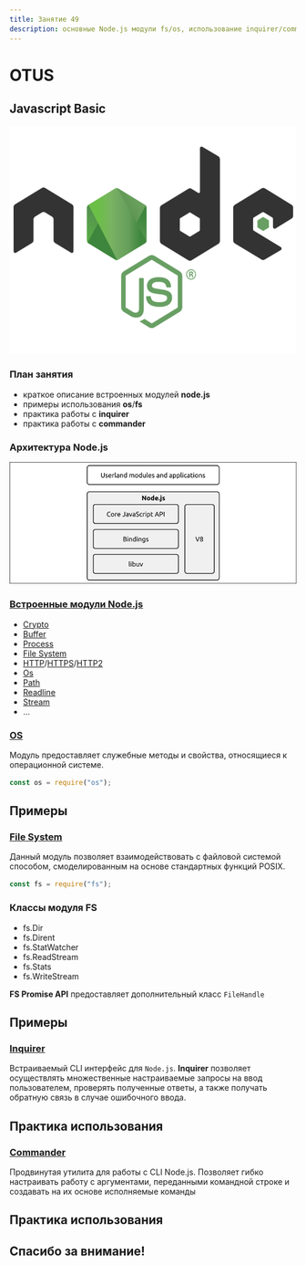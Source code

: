 ```yaml
---
title: Занятие 49
description: основные Node.js модули fs/os, использование inquirer/commander для создания консольных приложений
---
```


# OTUS

## Javascript Basic

<!-- v -->

<img src="./images/nodejs.png" width="520px" height="400px">

<!-- s -->

### План занятия

- краткое описание встроенных модулей **node.js**
- примеры использования **os**/**fs**
- практика работы с **inquirer**
- практика работы с **commander**

<!-- v -->

### Архитектура Node.js

<img src="./images/arch.png">

<!-- v -->

### [Встроенные модули Node.js](https://nodejs.org/dist/latest-v14.x/docs/api/)

- [Crypto](https://nodejs.org/dist/latest-v14.x/docs/api/crypto.html)
- [Buffer](https://nodejs.org/dist/latest-v14.x/docs/api/process.html)
- [Process](https://nodejs.org/dist/latest-v14.x/docs/api/process.html)
- [File System](https://nodejs.org/dist/latest-v14.x/docs/api/fs.html)
- [HTTP](https://nodejs.org/dist/latest-v14.x/docs/api/http.html)/[HTTPS](https://nodejs.org/dist/latest-v14.x/docs/api/https.html)/[HTTP2](https://nodejs.org/dist/latest-v14.x/docs/api/http2.html)
- [Os](https://nodejs.org/dist/latest-v14.x/docs/api/os.html)
- [Path](https://nodejs.org/dist/latest-v14.x/docs/api/path.html)
- [Readline](https://nodejs.org/dist/latest-v14.x/docs/api/readline.html)
- [Stream](https://nodejs.org/dist/latest-v14.x/docs/api/stream.html)
- ...

<!-- v -->

### [OS](https://nodejs.org/dist/latest-v14.x/docs/api/os.html)

Модуль предоставляет служебные методы и свойства, относящиеся к операционной системе.

```js
const os = require("os");
```

<!-- v -->

## Примеры

<!-- v -->

### [File System](https://nodejs.org/dist/latest-v14.x/docs/api/fs.html)

Данный модуль позволяет взаимодействовать с файловой системой способом, смоделированным на основе стандартных функций POSIX.

```js
const fs = require("fs");
```

<!-- v -->

### Классы модуля FS

- fs.Dir
- fs.Dirent
- fs.StatWatcher
- fs.ReadStream
- fs.Stats
- fs.WriteStream

**FS Promise API** предоставляет дополнительный класс `FileHandle`

<!-- v -->

## Примеры

<!-- v -->

### [Inquirer](https://www.npmjs.com/package/inquirer)

Встраиваемый CLI интерфейс для `Node.js`.
**Inquirer** позволяет осуществлять множественные настраиваемые запросы на ввод пользователем, проверять полученные ответы, а также получать обратную связь в случае ошибочного ввода.

<!-- v -->

## Практика использования

<!-- v -->

### [Commander](https://www.npmjs.com/package/commander)

Продвинутая утилита для работы с CLI Node.js. Позволяет гибко настраивать работу с аргументами, переданными командной строке и создавать на их основе исполняемые команды

<!-- v -->

## Практика использования

<!-- v -->

## Спасибо за внимание!
